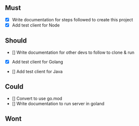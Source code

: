 ## Must
- [x] Write documentation for steps followed to create this project
- [x] Add test client for Node

## Should
- [] Write documentation for other devs to follow to clone & run
- [x] Add test client for Golang
- [] Add test client for Java

## Could
- [] Convert to use go.mod
- [] Write documentation to run server in goland

## Wont
